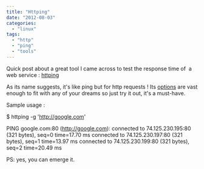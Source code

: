 ```yaml
---
title: "Httping"
date: "2012-08-03"
categories: 
  - "linux"
tags: 
  - "http"
  - "ping"
  - "tools"
---
```


Quick post about a great tool I came across to test the response time of  a web service : [httping](http://www.vanheusden.com/httping/)

As its name suggests, it's like ping but for http requests ! Its [options](http://linux.die.net/man/1/httping) are vast enough to fit with any of your dreams so just try it out, it's a must-have.

Sample usage :

$ httping -g 'http://google.com'

PING google.com:80 (http://google.com):
connected to 74.125.230.195:80 (321 bytes), seq=0 time=17.70 ms 
connected to 74.125.230.197:80 (321 bytes), seq=1 time=13.97 ms 
connected to 74.125.230.199:80 (321 bytes), seq=2 time=20.49 ms

PS: yes, you can emerge it.

